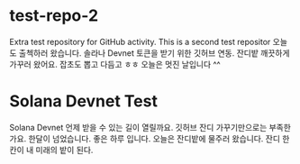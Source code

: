 # test-repo-2
Extra test repository for GitHub activity.
This is a second test repositor
오늘도 출첵하러 왔습니다.
솔라나 Devnet 토큰을 받기 위한 깃허브 연동.
잔디밭 깨끗하게 가꾸러 왔어요. 잡초도 뽑고 다듬고 ㅎㅎ
오늘은 멋진 날입니다 ^^
# Solana Devnet Test
Solana Devnet 언제 받을 수 있는 길이 열릴까요. 깃허브 잔디 가꾸기만으로는 부족한가요. 한달이 넘었습니다.
좋은 하루 입니다.
오늘은 잔디밭에 물주러 왔습니다.
잔디 한 칸이 내 미래의 밭이 된다.
